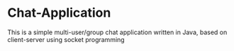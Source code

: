 # Chat-Application
This is a simple multi-user/group chat application written in Java, based on client-server using socket programming
